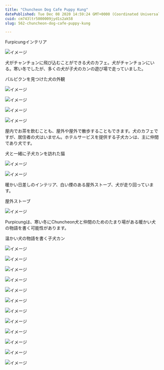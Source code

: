 ```yaml
---
title: "Chuncheon Dog Cafe Puppy Kung"
datePublished: Tue Dec 08 2020 14:59:24 GMT+0000 (Coordinated Universal Time)
cuid: cm743ltr5000009jyd1s2ak58
slug: 562-chuncheon-dog-cafe-puppy-kung

---
```



Furpicungインテリア

![イメージ](https://cdn.hashnode.com/res/hashnode/image/upload/v1739496968361/3c8b53c4-191c-4853-9988-ed7dd36f70e6.jpeg)

犬がチャンチョンに飛び込むことができる犬のカフェ。犬がチャンチョンにいる。寒い冬でしたが、多くの犬が子犬のカンの遊び場で走っていました。

パルピクンを見つけた犬の外観

![イメージ](https://cdn.hashnode.com/res/hashnode/image/upload/v1739496970856/239b2bbc-437e-4ebd-ba59-a77899aac3d9.jpeg)

![イメージ](https://cdn.hashnode.com/res/hashnode/image/upload/v1739496973078/f2b4f08d-ef92-47cb-82a7-7fca327c2537.jpeg)

![イメージ](https://cdn.hashnode.com/res/hashnode/image/upload/v1739496975370/3a246587-a418-4071-9af3-f863b029f019.jpeg)

![イメージ](https://cdn.hashnode.com/res/hashnode/image/upload/v1739496977389/d8cd1fa9-bfcc-419d-950e-8692f07ddf3c.jpeg)

屋内でお茶を飲むことも、屋外や屋外で散歩することもできます。犬のカフェですが、居住者の犬はいません。ホテルサービスを提供する子犬カンは、主に仲間であり犬です。

犬と一緒に子犬カンを訪れた猫

![イメージ](https://cdn.hashnode.com/res/hashnode/image/upload/v1739496979552/7820c1a7-7a5c-4b0c-9838-5ae108e31828.jpeg)

![イメージ](https://cdn.hashnode.com/res/hashnode/image/upload/v1739496981759/f9d5068c-5de2-427f-bf0a-5b00eecb0215.jpeg)

暖かい日差しのインテリア、白い煙のある屋外ストーブ、犬が走り回っています。

屋外ストーブ

![イメージ](https://cdn.hashnode.com/res/hashnode/image/upload/v1739496983446/8d8211b6-e267-400b-b395-535d584ffcd6.jpeg)

Purpicungは、寒い冬にChuncheon犬と仲間のためのたまり場がある暖かい犬の物語を書く可能性があります。

温かい犬の物語を書く子犬カン

![イメージ](https://cdn.hashnode.com/res/hashnode/image/upload/v1739496985097/334698fe-288c-4b01-997b-371ea6faa510.jpeg)

![イメージ](https://cdn.hashnode.com/res/hashnode/image/upload/v1739496987121/554b3dc7-c250-4bfb-a9e4-52d6e303d12f.jpeg)

![イメージ](https://cdn.hashnode.com/res/hashnode/image/upload/v1739496988975/1987293d-cf73-4fa9-b7e2-4cf8a0f1a9eb.jpeg)

![イメージ](https://cdn.hashnode.com/res/hashnode/image/upload/v1739496990986/eaf5d8e9-db54-4f1d-b1f7-15d902428135.jpeg)

![イメージ](https://cdn.hashnode.com/res/hashnode/image/upload/v1739496993034/9d2930b7-e9ac-48d7-847f-21f881e25810.jpeg)

![イメージ](https://cdn.hashnode.com/res/hashnode/image/upload/v1739496994658/63340bed-afab-4a57-b32e-af2b10d2d719.jpeg)

![イメージ](https://cdn.hashnode.com/res/hashnode/image/upload/v1739496997178/fc977820-6dd2-439f-98e5-56b7d9a98072.jpeg)

![イメージ](https://cdn.hashnode.com/res/hashnode/image/upload/v1739496998995/b49e438b-49f0-4bc0-acf0-1d278b58ca9d.jpeg)

![イメージ](https://cdn.hashnode.com/res/hashnode/image/upload/v1739497000630/628de507-eeb0-4fd3-864c-be88504b1494.jpeg)

![イメージ](https://cdn.hashnode.com/res/hashnode/image/upload/v1739497002497/d28f3cd9-777c-4118-9901-020b09c6dd9d.jpeg)

![イメージ](https://cdn.hashnode.com/res/hashnode/image/upload/v1739497004754/37370817-d76a-4c5d-a5b8-6b5893727fab.jpeg)

![イメージ](https://cdn.hashnode.com/res/hashnode/image/upload/v1739497006552/09ed9be0-7e49-4e92-b18e-0a60b3337d72.jpeg)